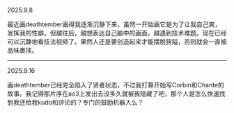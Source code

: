 2025.9.8

最近画deathtember画得我逐渐沉静下来，虽然一开始画它是为了让我自己爽，发挥我的性癖，但越往后，越想表达自己脑中的画面，越遇到技术难题。现在已经可以沉静地看技法视频了。果然人还是要创造起来才能摆脱狭隘，否则就会一直被品味裹挟。

***
2025.9.16

画deathtember已经完全陷入了贤者状态，不过我打算开始写Corbin和Chante的故事。我记得那片序在ao3上发出去没多久就被我隐藏了吧，那个人是怎么快速找到我还给我kudo和评论的？专门的鼓励机器人么？